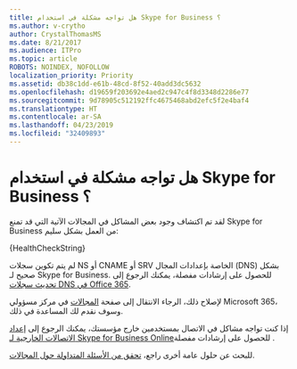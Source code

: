 ```yaml
---
title: هل تواجه مشكلة في استخدام Skype for Business ؟
ms.author: v-crytho
author: CrystalThomasMS
ms.date: 8/21/2017
ms.audience: ITPro
ms.topic: article
ROBOTS: NOINDEX, NOFOLLOW
localization_priority: Priority
ms.assetid: db38c1dd-e61b-48cd-8f52-40add3dc5632
ms.openlocfilehash: d19659f203692e4aed2c947c4f8d3348d2286e77
ms.sourcegitcommit: 9d78905c512192ffc4675468abd2efc5f2e4baf4
ms.translationtype: HT
ms.contentlocale: ar-SA
ms.lasthandoff: 04/23/2019
ms.locfileid: "32409893"
---
```

# <a name="issue-with-skype-for-business"></a>هل تواجه مشكلة في استخدام Skype for Business ؟

لقد تم اكتشاف وجود بعض المشاكل في المجالات الآتية التي قد تمنع Skype for Business من العمل بشكل سليم:
  
{HealthCheckString}
  
لم يتم تكوين سجلات NS أو CNAME أو SRV الخاصة بإعدادات المجال (DNS) بشكل صحيح لـ Skype for Business. للحصول على إرشادات مفصلة، يمكنك الرجوع إلى [تحديث سجلات DNS في Office 365‏](https://support.office.com/article/Create-DNS-records-for-Office-365-when-you-manage-your-DNS-records-B0F3FDCA-8A80-4E8E-9EF3-61E8A2A9AB23.aspx). 
  
لإصلاح ذلك، الرجاء الانتقال إلى صفحة [المجالات](https://admin.microsoft.com/adminportal/home#/Domains) في مركز مسؤولي Microsoft 365، وسوف نقدم لك المساعدة في ذلك. 
  
إذا كنت تواجه مشاكل في الاتصال بمستخدمين خارج مؤسستك، يمكنك الرجوع إلى [إعداد الاتصالات الخارجية لـ Skype for Business Online‏](https://support.microsoft.com/help/10041/set-up-skype-for-business-online-external-communications.aspx) للحصول على إرشادات مفصلة. 
  
للبحث عن حلول عامة أخرى راجع، [تحقق من الأسئلة المتداولة حول المجالات](https://support.office.com/article/7b7b075d-79f9-4e37-8a9e-fb60c1d95166.aspx). 
  

